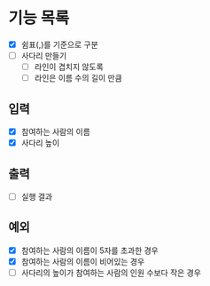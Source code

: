 # 기능 목록

- [x] 쉼표(,)를 기준으로 구분
- [ ] 사다리 만들기
  - [ ] 라인이 겹치지 않도록
  - [ ] 라인은 이름 수의 길이 만큼

## 입력

- [x] 참여하는 사람의 이름
- [x] 사다리 높이

## 출력

- [ ] 실행 결과

## 예외

- [x] 참여하는 사람의 이름이 5자를 초과한 경우
- [x] 참여하는 사람의 이름이 비어있는 경우
- [ ] 사다리의 높이가 참여하는 사람의 인원 수보다 작은 경우
